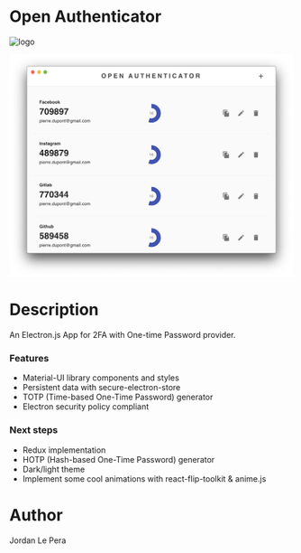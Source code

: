 # Open Authenticator
![logo](https://github.com/jordanlepera/open-authenticator/blob/master/resources/icon.ico "Logo")

![screenshot](https://github.com/jordanlepera/open-authenticator/blob/master/resources/screenshot.png "Screenshot")

# Description
An Electron.js App for 2FA with One-time Password provider.

### Features
* Material-UI library components and styles
* Persistent data with secure-electron-store
* TOTP (Time-based One-Time Password) generator
* Electron security policy compliant

### Next steps
* Redux implementation
* HOTP (Hash-based One-Time Password) generator
* Dark/light theme
* Implement some cool animations with react-flip-toolkit & anime.js

# Author
Jordan Le Pera